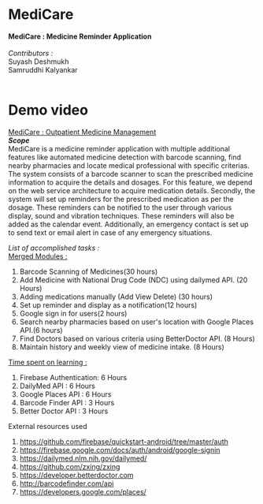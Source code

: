 # MediCare
<b>MediCare : Medicine Reminder Application</b><br/><br/>
*Contributors :<br/>*
Suyash Deshmukh <br/>
Samruddhi Kalyankar<br/><br/>
# Demo video
<a href="https://www.youtube.com/watch?v=uHft8zs6RWs&t=12s"> MediCare : Outpatient Medicine Management </a>
<br/>
*<b>Scope</b><br/>*
MediCare is a medicine reminder application with multiple additional features like automated medicine detection with barcode scanning, find nearby pharmacies and locate medical professional with specific criterias. The system consists of a barcode scanner to scan the prescribed medicine information to acquire the details and dosages. For this feature, we depend on the web service architecture to acquire medication details. Secondly, the system will set up reminders for the prescribed medication as per the dosage. These reminders can be notified to the user through various display, sound and vibration techniques. These reminders will also be added as the calendar event. 
Additionally, an emergency contact is set up to send text or email alert in case of any emergency situations.

*List of accomplished tasks :<br/>*
<u>Merged Modules :</u><br/>
  1. Barcode Scanning of Medicines(30 hours)<br/>
  2. Add Medicine with National Drug Code (NDC) using dailymed API. (20 Hours)
  3. Adding medications manually (Add View Delete) (30 hours)<br/>
  4. Set up reminder and display as a notification(12 hours)<br/>
  5. Google sign in for users(2 hours)<br/>
  6. Search nearby pharmacies based on user's location with Google Places API.(6 hours)<br/>
  7. Find Doctors based on various criteria using BetterDoctor API. (8 Hours)<br/>
  8. Maintain history and weekly view of medicine intake. (8 Hours) <br/>
  
<u>Time spent on learning :</u><br/>
  1. Firebase Authentication: 6 Hours<br/>
  2. DailyMed API : 6 Hours<br/>
  3. Google Places API : 6 Hours   <br/>
  4. Barcode Finder API : 3 Hours <br/>
  5. Better Doctor API : 3 Hours <br/>
  
External resources used <br/>
  1. https://github.com/firebase/quickstart-android/tree/master/auth <br/>
  2. https://firebase.google.com/docs/auth/android/google-signin <br/>
  3. https://dailymed.nlm.nih.gov/dailymed/ <br/>
  4. https://github.com/zxing/zxing <br/>
  5. https://developer.betterdoctor.com <br/>
  6. http://barcodefinder.com/api <br/>
  7. https://developers.google.com/places/<br/>
  
